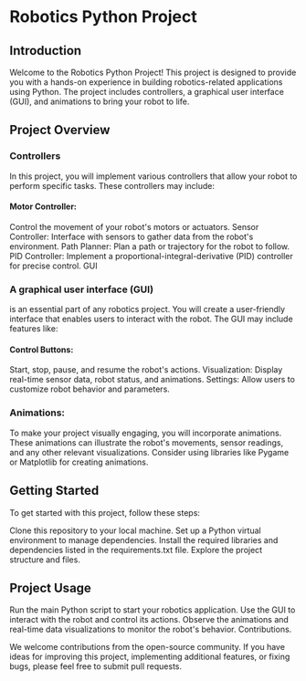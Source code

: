 # Robotics Python Project

## Introduction

Welcome to the Robotics Python Project! This project is designed to provide you with a hands-on experience in building robotics-related applications using Python. The project includes controllers, a graphical user interface (GUI), and animations to bring your robot to life.

## Project Overview

### Controllers

In this project, you will implement various controllers that allow your robot to perform specific tasks. These controllers may include:

#### Motor Controller:

Control the movement of your robot's motors or actuators.
Sensor Controller: Interface with sensors to gather data from the robot's environment.
Path Planner: Plan a path or trajectory for the robot to follow.
PID Controller: Implement a proportional-integral-derivative (PID) controller for precise control.
GUI

### A graphical user interface (GUI)

is an essential part of any robotics project. You will create a user-friendly interface that enables users to interact with the robot. The GUI may include features like:

#### Control Buttons:

Start, stop, pause, and resume the robot's actions.
Visualization: Display real-time sensor data, robot status, and animations.
Settings: Allow users to customize robot behavior and parameters.

### Animations:

To make your project visually engaging, you will incorporate animations. These animations can illustrate the robot's movements, sensor readings, and any other relevant visualizations. Consider using libraries like Pygame or Matplotlib for creating animations.

## Getting Started

To get started with this project, follow these steps:

Clone this repository to your local machine.
Set up a Python virtual environment to manage dependencies.
Install the required libraries and dependencies listed in the requirements.txt file.
Explore the project structure and files.

## Project Usage

Run the main Python script to start your robotics application.
Use the GUI to interact with the robot and control its actions.
Observe the animations and real-time data visualizations to monitor the robot's behavior.
Contributions.

We welcome contributions from the open-source community. If you have ideas for improving this project, implementing additional features, or fixing bugs, please feel free to submit pull requests.
